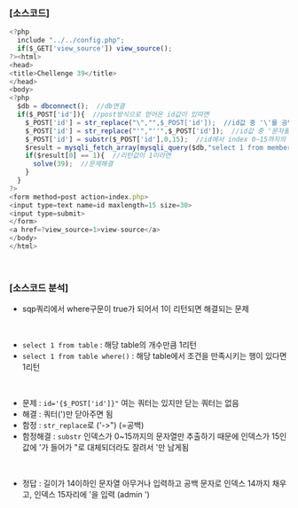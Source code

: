 ### [소스코드]

```javascript
<?php
  include "../../config.php";
  if($_GET['view_source']) view_source();
?><html>
<head>
<title>Chellenge 39</title>
</head>
<body>
<?php
  $db = dbconnect();  //db연결
  if($_POST['id']){  //post방식으로 얻어온 id값이 있따면
    $_POST['id'] = str_replace("\","",$_POST['id']);  //id값 중 '\'를 공백으로 대체
    $_POST['id'] = str_replace("'","''",$_POST['id']);  //id값 중 '문자를 "로 대체
    $_POST['id'] = substr($_POST['id'],0,15);  //id에서 index 0~15까지의 문자열을 추출해 재저장
    $result = mysqli_fetch_array(mysqli_query($db,"select 1 from member where length(id)<14 and id='{$_POST['id']}"));  //db에서 member 테이블의 id길이가 14이하고 입력한 id와 일치한 값이 있다면 1 리턴
    if($result[0] == 1){  //리턴값이 1이라면
      solve(39);  //문제해결
    }
  }
?>
<form method=post action=index.php>
<input type=text name=id maxlength=15 size=30>
<input type=submit>
</form>
<a href=?view_source=1>view-source</a>
</body>
</html>

```

<br>

### [소스코드 분석]

* sqp쿼리에서 where구문이 true가 되어서 1이 리턴되면 해결되는 문제
<br>

* `select 1 from table` : 해당 table의 개수만큼 1리턴
* `select 1 from table where()` : 해당 table에서 조건을 만족시키는 행이 있다면 1리턴
<br>

* 문제 : `id='{$_POST['id']}"` 여는 쿼터는 있지만 닫는 쿼터는 없음
* 해결 : 쿼터(')만 닫아주면 됨 
* 함정 : `str_replace`로 ('->") (\=공백)
* 함정해결 : `substr` 인덱스가 0~15까지의 문자열만 추출하기 때문에 인덱스가 15인 값에 '가 들어가 "로 대체되더라도 잘려서 '만 남게됨

<br>

* 정답 : 길이가 14이하인 문자열 아무거나 입력하고 공백 문자로 인덱스 14까지 채우고, 인덱스 15자리에 '을 입력 (admin          ')
